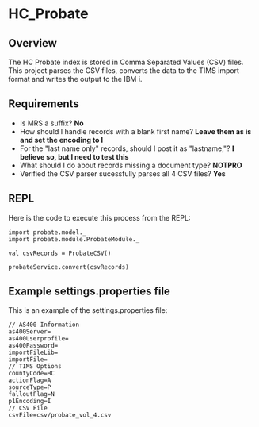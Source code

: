 HC_Probate
===========

Overview
--------

The HC Probate index is stored in Comma Separated Values (CSV) files.  This project parses 
the CSV files, converts the data to the TIMS import format and writes the output to the IBM i.

Requirements
------------
* Is MRS a suffix?  **No**
* How should I handle records with a blank first name? **Leave them as is and set the encoding to 
  I**
* For the "last name only" records, should I post it as "lastname,"?  **I believe so, but I need to 
  test this**
* What should I do about records missing a document type? **NOTPRO**
* Verified the CSV parser sucessfully parses all 4 CSV files? **Yes**

REPL
----
Here is the code to execute this process from the REPL:
````
import probate.model._
import probate.module.ProbateModule._

val csvRecords = ProbateCSV()

probateService.convert(csvRecords)
````

Example **settings.properties** file
------------------------------------
This is an example of the settings.properties file:
````
// AS400 Information
as400Server=
as400Userprofile=
as400Password=
importFileLib=
importFile=
// TIMS Options
countyCode=HC
actionFlag=A
sourceType=P
falloutFlag=N
p1Encoding=I
// CSV File
csvFile=csv/probate_vol_4.csv
````
